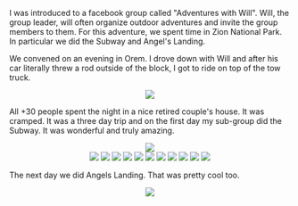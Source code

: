 I was introduced to a facebook group called "Adventures with Will". Will, the
group leader, will often organize outdoor adventures and invite the group members
to them. For this adventure, we spent time in Zion National Park.
In particular we did the Subway and Angel's Landing.

We convened on an evening in Orem. I drove down with Will and after his car
literally threw a rod outside of the block, I got to ride on top of the tow truck.

<center> <img src="require('assets/images/posts/subway/adventures_with_will_group_1.jpg')" style="max-width: 500;"  /> </center>

All +30 people spent the night in a nice retired couple's house. It was cramped.
It was a three day trip and on the first day my sub-group did the Subway. It was
wonderful and truly amazing.

<center> <img src="require('assets/images/posts/subway/subway_opening_2.jpg')" style="max-width: 400;"  /> </center>

<center> <img src="require('assets/images/posts/subway/subway_1.jpg')" style="max-width: 350;"  /> <img src="require('assets/images/posts/subway/subway_2.jpg')" style="max-width: 350;"  /> <img src="require('assets/images/posts/subway/subway_5.jpg')" style="max-width: 350;"  /> <img src="require('assets/images/posts/subway/subway_group_1.jpg')" style="max-width: 350;"  /> <img src="require('assets/images/posts/subway/subway_group_2.jpg')" style="max-width: 350;"  /> <img src="require('assets/images/posts/subway/subway_opening_1.jpg')" style="max-width: 350;"  /> <img src="require('assets/images/posts/subway/subway_stream_1.jpg')" style="max-width: 350;"  /> <img src="require('assets/images/posts/subway/subway_stream_3.jpg')" style="max-width: 350;"  /> <img src="require('assets/images/posts/subway/subway_stream_4.jpg')" style="max-width: 350;"  /> <img src="require('assets/images/posts/subway/subway_stream_5.jpg')" style="max-width: 350;"  /> <img src="require('assets/images/posts/subway/subway_4.jpg')" style="max-width: 350;"  /> </center>

The next day we did Angels Landing. That was pretty cool too.

<center> <img src="require('assets/images/posts/subway/angels_landing_1.jpg')" /> </center>
